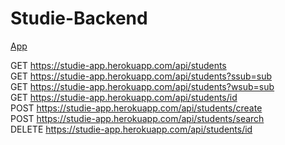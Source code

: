 # Studie-Backend

<a href="https://studie-app.herokuapp.com/" target="_blank">App</a>

GET https://studie-app.herokuapp.com/api/students <br/>
GET https://studie-app.herokuapp.com/api/students?ssub=sub <br/>
GET https://studie-app.herokuapp.com/api/students?wsub=sub <br/>
GET https://studie-app.herokuapp.com/api/students/id <br/>
POST  https://studie-app.herokuapp.com/api/students/create <br/>
POST  https://studie-app.herokuapp.com/api/students/search <br/>
DELETE https://studie-app.herokuapp.com/api/students/id <br/>
